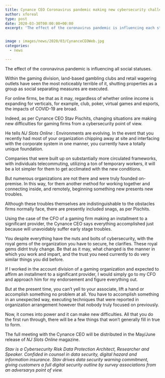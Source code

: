 ```yaml
---
title: Cynance CEO Coronavirus pandemic making new cybersecurity challenges for gaming firms
author: xforeal 
type: post
date: 2020-03-30T00:00:00+00:00
excerpt: 'The effect of the coronavirus pandemic is influencing each stroll of life '


image : images/news/2020/03/CynanceCEOWeb.jpg
categories:
  - news

---
```

The effect of the coronavirus pandemic is influencing all social statuses. 

Within the gaming division, land-based gambling clubs and retail wagering outlets have seen the most noticeably terrible of it, shutting properties as a group as social separating measures are executed. 

For online firms, be that as it may, regardless of whether online income is expanding for verticals, for example, club, poker, virtual games and esports, the impacts of COVID-19 are broad. 

Indeed, as per Cynance CEO Stav Pischits, changing situations are making new difficulties for gaming firms from a cybersecurity point of view. 

He tells _NJ Slots Online_ : Environments are evolving. In the event that you recently had most of your organization chipping away at site and interfacing with the corporate system in one manner, you currently have a totally unique foundation. 

Companies that were built up on substantially more circulated frameworks, with individuals telecommuting, utilizing a ton of temporary workers, it will be a lot simpler for them to get acclimated with the new conditions. 

But numerous organizations are not there and were truly founded on-premise. In this way, for them another method for working together and connecting inside, and remotely, beginning something new presents new troubles. 

Although these troubles themselves are indistinguishable to the obstacles firms normally face, there are presently included snags, as per Pischits. 

Using the case of the CFO of a gaming firm making an installment to a significant provider, the Cynance CEO says everything accomplished just because will unavoidably suffer early stage troubles. 

You despite everything have the nuts and bolts of cybersecurity, with the royal gems of the organization you have to secure, he clarifies. These royal gems didnt truly change. Be that as it may, what changed is the manner in which you work and impart, and the trust you need currently to do very similar things you did before. 

If I worked in the account division of a gaming organization and expected to affirm an installment to a significant provider, I would simply go to my CFO and approach him for my endorsement and figure everything out. 

But at the present time, you can&#8217;t yell to your associate, lift a hand or accomplish something no problem at all. You have to accomplish something in an unexpected way, executing techniques that were reported in organization arrangement however that nobody truly focused on previously. 

Now, it comes into power and it can make new difficulties. All that you do the first run through, there will be a few things that won&#8217;t generally fill in true to form. 

The full meeting with the Cynance CEO will be distributed in the May/June release of _NJ Slots Online_ magazine. 

_Stav is a Cybersecurity Risk Data Protection Architect, Researcher and Speaker. Confided in counsel in data security, digital hazard and information insurance. Stav drives data security warning commitment, giving customers a full digital security outline by survey associations from an adversarys point of view._
